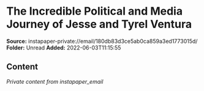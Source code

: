 # The Incredible Political and Media Journey of Jesse and Tyrel Ventura

**Source:** instapaper-private://email/180db83d3ce5ab0ca859a3ed1773015d/
**Folder:** Unread
**Added:** 2022-06-03T11:15:55




## Content
*Private content from instapaper_email*
